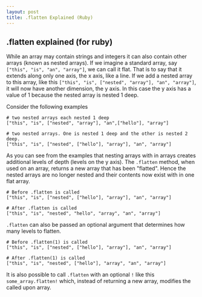 ```yaml
---
layout: post
title: .flatten Explained (Ruby)
---
```


## .flatten explained (for ruby)

While an array may contain strings and integers it can also contain other arrays (known as nested arrays).  If we imagine a standard array, say `["this", "is", "an", "array"]`, we can call it flat.  That is to say that it extends along only one axis, the x axis, like a line.  If we add a nested array to this array, like this `["this", "is", ["nested", "array"], "an", "array"]`, it will now have another dimension, the y axis.  In this case the y axis has a value of 1 because the nested array is nested 1 deep.  

Consider the following examples

```
# two nested arrays each nested 1 deep
["this", "is", ["nested", "array"], "an",["hello"], "array"]

# two nested arrays. One is nested 1 deep and the other is nested 2 deep.
["this", "is", ["nested", ["hello"], "array"], "an", "array"]
```

As you can see from the examples that nesting arrays with in arrays creates additional levels of depth (levels on the y axis).
The `.flatten` method, when used on an array, returns a new array that has been "flatted". Hence the nested arrays are no longer nested and their contents now exist with in one flat array.

```
# Before .flatten is called
["this", "is", ["nested", ["hello"], "array"], "an", "array"]

# After .flatten is called
["this", "is", "nested", "hello", "array", "an", "array"]
```

`.flatten` can also be passed an optional argument that determines how many levels to flatten.

```
# Before .flatten(1) is called
["this", "is", ["nested", ["hello"], "array"], "an", "array"]

# After .flatten(1) is called
["this", "is", "nested", ["hello"], "array", "an", "array"]
```

It is also possible to call `.flatten` with an optional `!` like this `some_array.flatten!` which, instead of returning a new array, modifies the called upon array.
